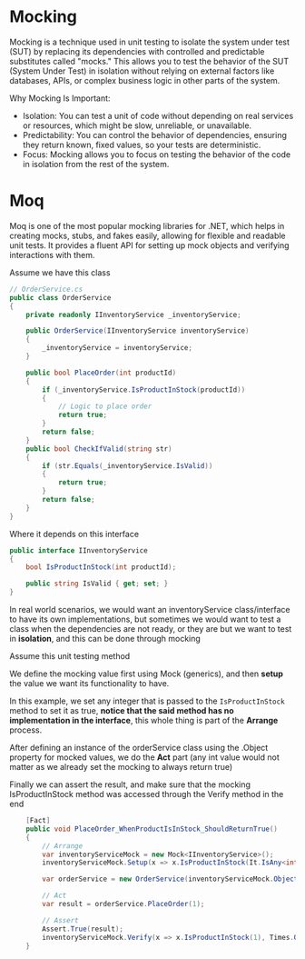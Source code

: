# Mocking

Mocking is a technique used in unit testing to isolate the system under test (SUT) by replacing its dependencies with controlled and predictable substitutes called "mocks." This allows you to test the behavior of the SUT (System Under Test) in isolation without relying on external factors like databases, APIs, or complex business logic in other parts of the system.

Why Mocking Is Important:
- Isolation: You can test a unit of code without depending on real services or resources, which might be slow, unreliable, or unavailable.
- Predictability: You can control the behavior of dependencies, ensuring they return known, fixed values, so your tests are deterministic.
- Focus: Mocking allows you to focus on testing the behavior of the code in isolation from the rest of the system.

# Moq

Moq is one of the most popular mocking libraries for .NET, which helps in creating mocks, stubs, and fakes easily, allowing for flexible and readable unit tests. It provides a fluent API for setting up mock objects and verifying interactions with them.

Assume we have this class

```csharp
// OrderService.cs
public class OrderService
{
    private readonly IInventoryService _inventoryService;

    public OrderService(IInventoryService inventoryService)
    {
        _inventoryService = inventoryService;
    }

    public bool PlaceOrder(int productId)
    {
        if (_inventoryService.IsProductInStock(productId))
        {
            // Logic to place order
            return true;
        }
        return false;
    }
    public bool CheckIfValid(string str)
    {
        if (str.Equals(_inventoryService.IsValid)) 
        {
            return true;
        }
        return false;
    }
}
```

Where it depends on this interface

```csharp
public interface IInventoryService
{
    bool IsProductInStock(int productId);

    public string IsValid { get; set; }
}
```

In real world scenarios, we would want an inventoryService class/interface to have its own implementations, but sometimes we would want to test a class when the dependencies are not ready, or they are but we want to test in **isolation**, and this can be done through mocking

Assume this unit testing method

We define the mocking value first using Mock<T> (generics), and then **setup** the value we want its functionality to have.

In this example, we set any integer that is passed to the ```IsProductInStock``` method to set it as true, **notice that the said method has no implementation in the interface**, this whole thing is part of the **Arrange** process.

After defining an instance of the orderService class using the .Object property for mocked values, we do the **Act** part (any int value would not matter as we already set the mocking to always return true)

Finally we can assert the result, and make sure that the mocking IsProductInStock method was accessed through the Verify method in the end

```csharp
    [Fact]
    public void PlaceOrder_WhenProductIsInStock_ShouldReturnTrue()
    {
        // Arrange
        var inventoryServiceMock = new Mock<IInventoryService>();
        inventoryServiceMock.Setup(x => x.IsProductInStock(It.IsAny<int>())).Returns(true);

        var orderService = new OrderService(inventoryServiceMock.Object);

        // Act
        var result = orderService.PlaceOrder(1);

        // Assert
        Assert.True(result);
        inventoryServiceMock.Verify(x => x.IsProductInStock(1), Times.Once);
    }
```

